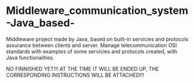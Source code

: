 # Middleware_communication_system-Java_based-
Middleware project made by Java, based on built-in servicies and protocols assurance between clients and server. Manage telecommunication OSI standards with examples of some servicies and protocols created, with Java functionalities.


NO FINNISHED YET!!! AT THE TIME IT WILL BE ENDED UP, THE CORRESPONDING INSTRUCTIONS WILL BE ATTACHED!!!
